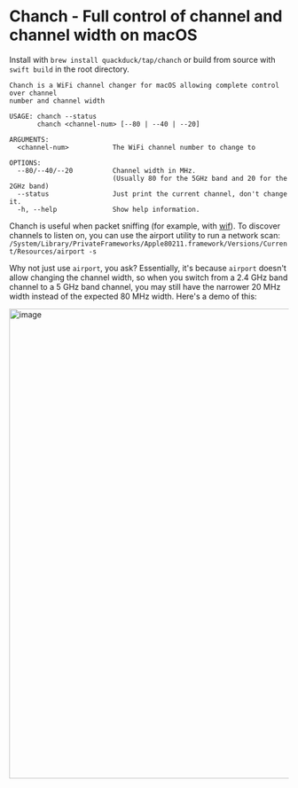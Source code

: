 # Chanch - Full control of channel and channel width on macOS

Install with `brew install quackduck/tap/chanch` or build from source with `swift build` in the root directory.

```
Chanch is a WiFi channel changer for macOS allowing complete control over channel
number and channel width

USAGE: chanch --status
       chanch <channel-num> [--80 | --40 | --20]

ARGUMENTS:
  <channel-num>           The WiFi channel number to change to

OPTIONS:
  --80/--40/--20          Channel width in MHz.
                          (Usually 80 for the 5GHz band and 20 for the 2GHz band)
  --status                Just print the current channel, don't change it.
  -h, --help              Show help information.
```

Chanch is useful when packet sniffing (for example, with [wif](https://github.com/quackduck/wif)). To discover channels to listen on, you can use the airport utility to run a network scan: `/System/Library/PrivateFrameworks/Apple80211.framework/Versions/Current/Resources/airport -s`

Why not just use `airport`, you ask? Essentially, it's because `airport` doesn't allow changing the channel width, so when you switch from a 2.4 GHz band channel to a 5 GHz band channel, you may still have the narrower 20 MHz width instead of the expected 80 MHz width. Here's a demo of this:
<!-- ![](https://github.com/quackduck/chanch/assets/38882631/3ff827d7-41bd-4eb8-a6cc-cc6bdc43acf5) -->

<img width="848" alt="image" src="https://github.com/quackduck/chanch/assets/38882631/3ff827d7-41bd-4eb8-a6cc-cc6bdc43acf5">


